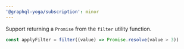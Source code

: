 ```yaml
---
'@graphql-yoga/subscription': minor
---
```


Support returning a `Promise` from the `filter` utility function.

```ts
const applyFilter = filter((value) => Promise.resolve(value > 3))
```
